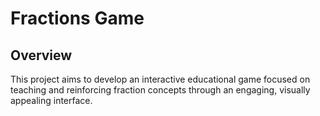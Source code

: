 # Fractions Game 

## Overview
This project aims to develop an interactive educational game focused on teaching and reinforcing fraction concepts through an engaging, visually appealing interface.

